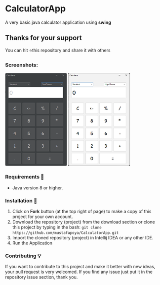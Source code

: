 # CalculatorApp
A very basic java calculator application using **swing**

## Thanks for your support
You can hit ⭐️this repository and share it with others

### Screenshots:

<img src="screenshot/dark_theme.png" alt="Calculator - screenshot" width="200"/>
<img src="screenshot/light_theme.png" alt="Calculator - screenshot" width="200"/>

### Requirements 🔧
* Java version 8 or higher.

### Installation 🔌
1. Click on **Fork** button (at the top right of page) to make a copy of this project for your own account.
2. Download the repository (project) from the download section or clone this project by typing in the bash: `git clone https://github.com/mustafapoya/CalculatorApp.git`
3. Import the cloned repository (project) in Intellij IDEA or any other IDE.
4. Run the Application

### Contributing 💡
If you want to contribute to this project and make it better with new ideas, your pull request is very welcomed.
If you find any issue just put it in the repository issue section, thank you.